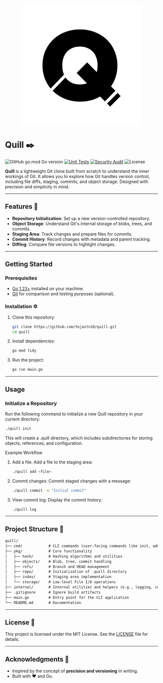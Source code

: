 <p align="center">
  <img src="logo.svg" alt="Logo">
</p>

# Quill ✒️

![GitHub go.mod Go version](https://img.shields.io/github/go-mod/go-version/tejastn10/quill?logo=go)
[![Unit Tests](https://github.com/tejastn10/quill/actions/workflows/unit-test.yml/badge.svg?logo=github)](https://github.com/tejastn10/quill/actions/workflows/unit-test.yml)
[![Security Audit](https://github.com/tejastn10/quill/actions/workflows/security-audit.yml/badge.svg?logo=github)](https://github.com/tejastn10/quill/actions/workflows/security-audit.yml)
![License](https://img.shields.io/badge/License-MIT-yellow?logo=open-source-initiative&logoColor=white)

**Quill** is a lightweight Git clone built from scratch to understand the inner workings of Git. It allows you to explore how Git handles version control, including file diffs, staging, commits, and object storage. Designed with precision and simplicity in mind.

---

## Features 🌟

- **Repository Initialization**: Set up a new version-controlled repository.
- **Object Storage**: Understand Git's internal storage of blobs, trees, and commits.
- **Staging Area**: Track changes and prepare files for commits.
- **Commit History**: Record changes with metadata and parent tracking.
- **Diffing**: Compare file versions to highlight changes.

---

## Getting Started

### Prerequisites

- [Go 1.23+](https://go.dev/doc/install) installed on your machine.
- [Git](https://git-scm.com/) for comparison and testing purposes (optional).

### Installation ⚙️

1. Clone this repository:

    ```bash
    git clone https://github.com/tejastn10/quill.git
    cd quill
    ```

2. Install dependencies:

    ```bash
    go mod tidy
    ```

3. Run the project:

    ```bash
    go run main.go
    ```

---

## Usage

### Initialize a Repository

Run the following command to initialize a new Quill repository in your current directory:

```bash
./quill init
```

This will create a .quill directory, which includes subdirectories for storing objects, references, and configuration.

Example Workflow

1. Add a file:
   Add a file to the staging area:

   ```bash
   ./quill add <file>
   ```

2. Commit changes:
   Commit staged changes with a message:

   ```bash
   ./quill commit -m "Initial commit"
   ```

3. View commit log:
   Display the commit history:

   ```bash
   ./quill log
   ```

---

## Project Structure 📂

```md
quill/
├── cmd/            # CLI commands (user-facing commands like init, add, commit, etc.)
├── pkg/            # Core functionality
│   ├── hash/       # Hashing algorithms and utilities
│   ├── objects/    # Blob, tree, commit handling
│   ├── refs/       # Branch and HEAD management
│   ├── repo/       # Initialization of .quill directory
│   ├── index/      # Staging area implementation
│   └── storage/    # Low-level File I/O operations
├── internal/       # Internal utilities and helpers (e.g., logging, config)
├── .gitignore      # Ignore build artifacts
├── main.go         # Entry point for the CLI application
└── README.md       # Documentation
```

---

## License 📜

This project is licensed under the MIT License. See the [LICENSE](LICENSE.md) file for details.

---

## Acknowledgments 🙌

- Inspired by the concept of **precision and versioning** in writing.
- Built with ❤️ and Go.
